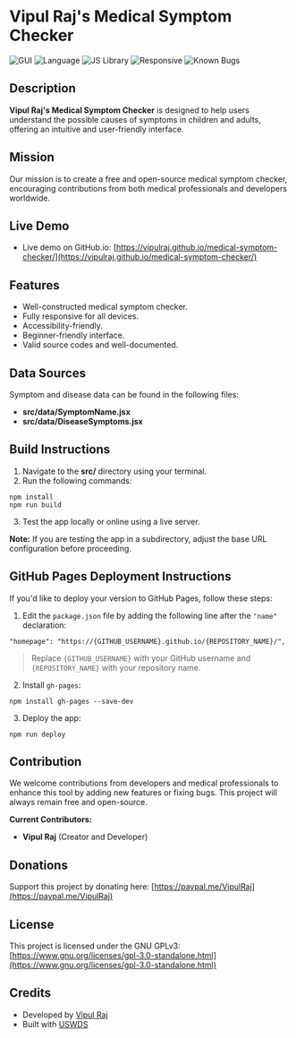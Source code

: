 
# Vipul Raj's Medical Symptom Checker

![GUI](https://img.shields.io/badge/GUI-USWDS_2.7.1-0B1013)
![Language](https://img.shields.io/badge/Language-JavaScript-026300)
![JS Library](https://img.shields.io/badge/JS_Library-React-0047AB)
![Responsive](https://img.shields.io/badge/Responsive-Yes-5D185B)
![Known Bugs](https://img.shields.io/badge/Known_Bugs-0-D83933)

## Description

**Vipul Raj's Medical Symptom Checker** is designed to help users understand the possible causes of symptoms in children and adults, offering an intuitive and user-friendly interface.

## Mission

Our mission is to create a free and open-source medical symptom checker, encouraging contributions from both medical professionals and developers worldwide.

## Live Demo

- Live demo on GitHub.io: [https://vipulraj.github.io/medical-symptom-checker/](https://vipulraj.github.io/medical-symptom-checker/)

## Features

- Well-constructed medical symptom checker.
- Fully responsive for all devices.
- Accessibility-friendly.
- Beginner-friendly interface.
- Valid source codes and well-documented.

## Data Sources

Symptom and disease data can be found in the following files:

- **src/data/SymptomName.jsx**
- **src/data/DiseaseSymptoms.jsx**

## Build Instructions

1. Navigate to the **src/** directory using your terminal.
2. Run the following commands:

```
npm install
npm run build
```

3. Test the app locally or online using a live server.

**Note:** If you are testing the app in a subdirectory, adjust the base URL configuration before proceeding.

## GitHub Pages Deployment Instructions

If you'd like to deploy your version to GitHub Pages, follow these steps:

1. Edit the `package.json` file by adding the following line after the `"name"` declaration:

```
"homepage": "https://{GITHUB_USERNAME}.github.io/{REPOSITORY_NAME}/",
```

> Replace `{GITHUB_USERNAME}` with your GitHub username and `{REPOSITORY_NAME}` with your repository name.

2. Install `gh-pages`:

```
npm install gh-pages --save-dev
```

3. Deploy the app:

```
npm run deploy
```

## Contribution

We welcome contributions from developers and medical professionals to enhance this tool by adding new features or fixing bugs. This project will always remain free and open-source.

**Current Contributors:**

- **Vipul Raj** (Creator and Developer)

## Donations

Support this project by donating here: [https://paypal.me/VipulRaj](https://paypal.me/VipulRaj)

## License

This project is licensed under the GNU GPLv3: [https://www.gnu.org/licenses/gpl-3.0-standalone.html](https://www.gnu.org/licenses/gpl-3.0-standalone.html)

## Credits

- Developed by [Vipul Raj](https://github.com/vipulraj)
- Built with [USWDS](https://designsystem.digital.gov/)
